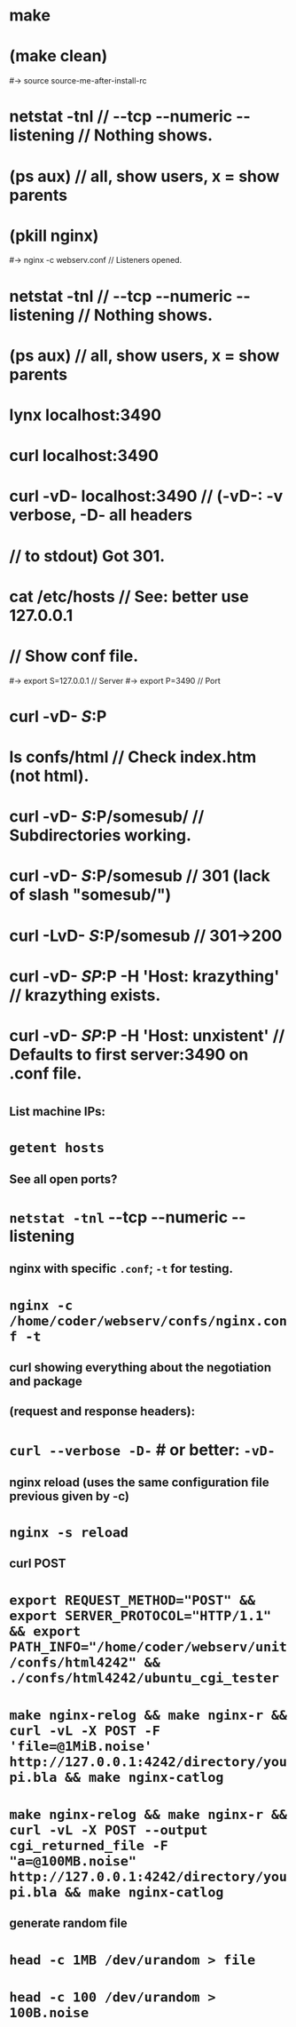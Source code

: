 #
# make
# (make clean)
#-> source source-me-after-install-rc
# netstat -tnl					// --tcp --numeric --listening // Nothing shows.
# (ps aux)						// all, show users, x = show parents
# (pkill nginx)
#-> nginx -c webserv.conf		// Listeners opened.
# netstat -tnl					// --tcp --numeric --listening // Nothing shows.
# (ps aux)						// all, show users, x = show parents
# lynx localhost:3490
# curl localhost:3490
# curl -vD- localhost:3490		// (-vD-: -v verbose, -D- all headers
#								// to stdout) Got 301.
# cat /etc/hosts				// See: better use 127.0.0.1
# // Show conf file.
#-> export S=127.0.0.1			// Server
#-> export P=3490				// Port
# curl -vD- $S:$P
# ls confs/html					// Check index.htm (not html).
# curl -vD- $S:$P/somesub/		// Subdirectories working.
# curl -vD- $S:$P/somesub		// 301 (lack of slash "somesub/")
# curl -LvD- $S:$P/somesub		// 301->200
# curl -vD- $SP:$P -H 'Host: krazything'	// krazything exists.
# curl -vD- $SP:$P -H 'Host: unxistent'		// Defaults to first server:3490 on .conf file.

#
#

## List machine IPs:
# `getent hosts`

## See all open ports?
# `netstat -tnl` --tcp --numeric --listening

## nginx with specific `.conf`; `-t` for testing.
# `nginx -c /home/coder/webserv/confs/nginx.conf -t`

## curl showing everything about the negotiation and package
## (request and response headers):
# `curl --verbose -D-` # or better: `-vD-`

## nginx reload (uses the same configuration file previous given by -c)
# `nginx -s reload`

## curl POST
#  `export REQUEST_METHOD="POST" && export SERVER_PROTOCOL="HTTP/1.1" && export PATH_INFO="/home/coder/webserv/unit/confs/html4242" && ./confs/html4242/ubuntu_cgi_tester` 
#  `make nginx-relog && make nginx-r && curl -vL -X POST -F 'file=@1MiB.noise' http://127.0.0.1:4242/directory/youpi.bla && make nginx-catlog`
#  `make nginx-relog && make nginx-r && curl -vL -X POST --output cgi_returned_file -F "a=@100MB.noise" http://127.0.0.1:4242/directory/youpi.bla && make nginx-catlog`

## generate random file
# `head -c 1MB /dev/urandom > file`
# `head -c 100 /dev/urandom > 100B.noise`
